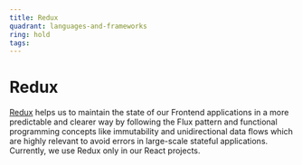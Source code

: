 ```yaml
---
title: Redux
quadrant: languages-and-frameworks
ring: hold
tags:
---
```


# Redux

<a href="http://redux.js.org" target="_blank">Redux</a> helps us to maintain the state of our Frontend applications in a more predictable and clearer way by following the Flux pattern and functional programming concepts like immutability and unidirectional data flows which are highly relevant to avoid errors in large-scale stateful applications. Currently, we use Redux only in our React projects.
